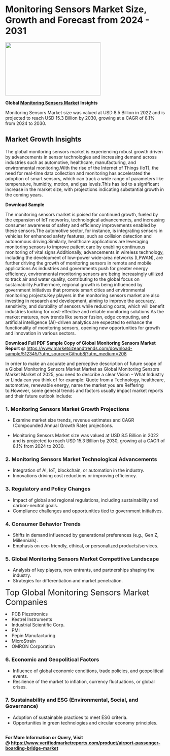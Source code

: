 <H1>Monitoring Sensors Market Size, Growth and Forecast from 2024 - 2031</H1><img class="aligncenter size-medium wp-image-584254" src="https://thirdeyenews.in/wp-content/uploads/2024/09/Global-Market-Research-300x168.jpeg" alt="" width="300" height="168" /><p><strong>Global&nbsp;<a href="https://www.marketsizeandtrends.com/download-sample/512345/?utm_source=Github8j?utm_medium=208">Monitoring Sensors Market</a> Insights</strong></p><p>Monitoring Sensors Market size was valued at USD 8.5 Billion in 2022 and is projected to reach USD 15.3 Billion by 2030, growing at a CAGR of 8.1% from 2024 to 2030.</p><p><h2>Market Growth Insights</h2> <p>The global monitoring sensors market is experiencing robust growth driven by advancements in sensor technologies and increasing demand across industries such as automotive, healthcare, manufacturing, and environmental monitoring.With the rise of the Internet of Things (IoT), the need for real-time data collection and monitoring has accelerated the adoption of smart sensors, which can track a wide range of parameters like temperature, humidity, motion, and gas levels.This has led to a significant increase in the market size, with projections indicating substantial growth in the coming years.</p> <p><strong>Download Sample</strong></p> <p>The monitoring sensors market is poised for continued growth, fueled by the expansion of IoT networks, technological advancements, and increasing consumer awareness of safety and efficiency improvements enabled by these sensors.The automotive sector, for instance, is integrating sensors in vehicles for enhanced safety features, such as collision detection and autonomous driving.Similarly, healthcare applications are leveraging monitoring sensors to improve patient care by enabling continuous monitoring of vital signs.Additionally, advancements in wireless technology, including the development of low-power wide-area networks (LPWAN), are further driving the growth of monitoring sensors in remote and mobile applications.As industries and governments push for greater energy efficiency, environmental monitoring sensors are being increasingly utilized to track air and water quality, contributing to the global focus on sustainability.Furthermore, regional growth is being influenced by government initiatives that promote smart cities and environmental monitoring projects.Key players in the monitoring sensors market are also investing in research and development, aiming to improve the accuracy, sensitivity, and durability of sensors while reducing costs, which will benefit industries looking for cost-effective and reliable monitoring solutions.As the market matures, new trends like sensor fusion, edge computing, and artificial intelligence (AI)-driven analytics are expected to enhance the functionality of monitoring sensors, opening new opportunities for growth and innovation in various sectors.<p><span class=""><strong>Download Full PDF Sample Copy of Global Monitoring Sensors Market Report</strong> @ <a href="https://www.marketsizeandtrends.com/download-sample/512345/?utm_source=Github8j?utm_medium=208" target="_blank">https://www.marketsizeandtrends.com/download-sample/512345/?utm_source=Github8j?utm_medium=208</a></span></p><p>In order to make an accurate and perceptive description of future scope of a Global&nbsp;Monitoring Sensors Market Market as Global&nbsp;Monitoring Sensors Market Market of 2025, you need to describe a clear Vision &ndash; What Industry or Linda can you think of for example: Quote from a Technology, healthcare, automotive, renewable energy, name the market you are Reffering to.However, some general trends and factors usually impact market reports and their future outlook include:</p><h3>1.&nbsp;<strong>Monitoring Sensors Market Growth Projections</strong></h3><ul><li>Examine market size trends, revenue estimates and CAGR (Compounded Annual Growth Rate) projections.</li><li><p>Monitoring Sensors Market size was valued at USD 8.5 Billion in 2022 and is projected to reach USD 15.3 Billion by 2030, growing at a CAGR of 8.1% from 2024 to 2030.</p></li></ul><h3>2.&nbsp;<strong>Monitoring Sensors Market Technological Advancements</strong></h3><ul><li>Integration of AI, IoT, blockchain, or automation in the industry.</li><li>Innovations driving cost reductions or improving efficiency.</li></ul><h3>3.&nbsp;<strong>Regulatory and Policy Changes</strong></h3><ul><li>Impact of global and regional regulations, including sustainability and carbon-neutral goals.</li><li>Compliance challenges and opportunities tied to government initiatives.</li></ul><h3>4.&nbsp;<strong>Consumer Behavior Trends</strong></h3><ul><li>Shifts in demand influenced by generational preferences (e.g., Gen Z, Millennials).</li><li>Emphasis on eco-friendly, ethical, or personalized products/services.</li></ul><h3>5.&nbsp;<strong>Global Monitoring Sensors Market Competitive Landscape</strong></h3><ul><li>Analysis of key players, new entrants, and partnerships shaping the industry.</li><li>Strategies for differentiation and market penetration.</li></ul><p data-pm-slice="1 1 []"><span style="color: inherit; font-family: inherit; font-size: 25px;">Top Global Monitoring Sensors Market Companies</span></p><div class="" data-test-id=""><p><li>PCB Piezotronics</li><li> Kestrel Instruments</li><li> Industrial Scientific Corp.</li><li> PMI</li><li>Pepin Manufacturing</li><li> MicroStrain</li><li> OMRON Corporation</li></p></div><h3>6.&nbsp;<strong>Economic and Geopolitical Factors</strong></h3><ul><li>Influence of global economic conditions, trade policies, and geopolitical events.</li><li>Resilience of the market to inflation, currency fluctuations, or global crises.</li></ul><h3>7.&nbsp;<strong>Sustainability and ESG (Environmental, Social, and Governance)</strong></h3><ul><li>Adoption of sustainable practices to meet ESG criteria.</li><li>Opportunities in green technologies and circular economy principles.</li></ul><h2><strong style="font-size: 14px;">For More Information or Query, Visit @&nbsp;</strong><a style="background-color: #ffffff; font-size: 14px;" href="https://www.marketsizeandtrends.com/report/monitoring-sensors-market/" target="_blank">https://www.verifiedmarketreports.com/product/airport-passenger-boarding-bridge-market</a></h2>